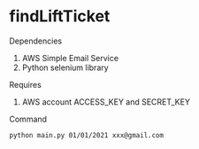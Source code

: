 # findLiftTicket

Dependencies
1. AWS Simple Email Service
2. Python selenium library

Requires
1. AWS account ACCESS_KEY and SECRET_KEY

Command
```
python main.py 01/01/2021 xxx@gmail.com 
```
